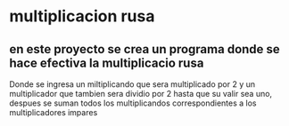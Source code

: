 # multiplicacion rusa 
en este proyecto se crea un programa donde se hace efectiva la multiplicacio rusa
----
Donde se ingresa un miltiplicando que sera multiplicado por 2 y un multiplicador que tambien sera dividio por 2 hasta que su valir sea uno, despues se suman  todos los multiplicandos correspondientes  a los multiplicadores impares 
